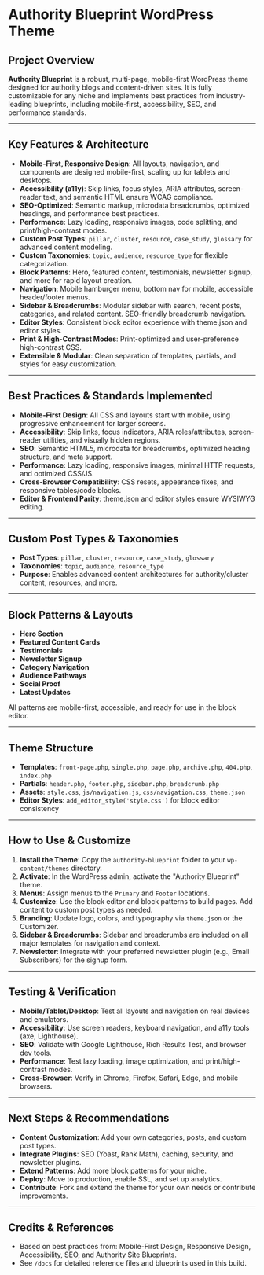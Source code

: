 # Authority Blueprint WordPress Theme

## Project Overview

**Authority Blueprint** is a robust, multi-page, mobile-first WordPress theme designed for authority blogs and content-driven sites. It is fully customizable for any niche and implements best practices from industry-leading blueprints, including mobile-first, accessibility, SEO, and performance standards.

---

## Key Features & Architecture

- **Mobile-First, Responsive Design**: All layouts, navigation, and components are designed mobile-first, scaling up for tablets and desktops.
- **Accessibility (a11y)**: Skip links, focus styles, ARIA attributes, screen-reader text, and semantic HTML ensure WCAG compliance.
- **SEO-Optimized**: Semantic markup, microdata breadcrumbs, optimized headings, and performance best practices.
- **Performance**: Lazy loading, responsive images, code splitting, and print/high-contrast modes.
- **Custom Post Types**: `pillar`, `cluster`, `resource`, `case_study`, `glossary` for advanced content modeling.
- **Custom Taxonomies**: `topic`, `audience`, `resource_type` for flexible categorization.
- **Block Patterns**: Hero, featured content, testimonials, newsletter signup, and more for rapid layout creation.
- **Navigation**: Mobile hamburger menu, bottom nav for mobile, accessible header/footer menus.
- **Sidebar & Breadcrumbs**: Modular sidebar with search, recent posts, categories, and related content. SEO-friendly breadcrumb navigation.
- **Editor Styles**: Consistent block editor experience with theme.json and editor styles.
- **Print & High-Contrast Modes**: Print-optimized and user-preference high-contrast CSS.
- **Extensible & Modular**: Clean separation of templates, partials, and styles for easy customization.

---

## Best Practices & Standards Implemented

- **Mobile-First Design**: All CSS and layouts start with mobile, using progressive enhancement for larger screens.
- **Accessibility**: Skip links, focus indicators, ARIA roles/attributes, screen-reader utilities, and visually hidden regions.
- **SEO**: Semantic HTML5, microdata for breadcrumbs, optimized heading structure, and meta support.
- **Performance**: Lazy loading, responsive images, minimal HTTP requests, and optimized CSS/JS.
- **Cross-Browser Compatibility**: CSS resets, appearance fixes, and responsive tables/code blocks.
- **Editor & Frontend Parity**: theme.json and editor styles ensure WYSIWYG editing.

---

## Custom Post Types & Taxonomies

- **Post Types**: `pillar`, `cluster`, `resource`, `case_study`, `glossary`
- **Taxonomies**: `topic`, `audience`, `resource_type`
- **Purpose**: Enables advanced content architectures for authority/cluster content, resources, and more.

---

## Block Patterns & Layouts

- **Hero Section**
- **Featured Content Cards**
- **Testimonials**
- **Newsletter Signup**
- **Category Navigation**
- **Audience Pathways**
- **Social Proof**
- **Latest Updates**

All patterns are mobile-first, accessible, and ready for use in the block editor.

---

## Theme Structure

- **Templates**: `front-page.php`, `single.php`, `page.php`, `archive.php`, `404.php`, `index.php`
- **Partials**: `header.php`, `footer.php`, `sidebar.php`, `breadcrumb.php`
- **Assets**: `style.css`, `js/navigation.js`, `css/navigation.css`, `theme.json`
- **Editor Styles**: `add_editor_style('style.css')` for block editor consistency

---

## How to Use & Customize

1. **Install the Theme**: Copy the `authority-blueprint` folder to your `wp-content/themes` directory.
2. **Activate**: In the WordPress admin, activate the "Authority Blueprint" theme.
3. **Menus**: Assign menus to the `Primary` and `Footer` locations.
4. **Customize**: Use the block editor and block patterns to build pages. Add content to custom post types as needed.
5. **Branding**: Update logo, colors, and typography via `theme.json` or the Customizer.
6. **Sidebar & Breadcrumbs**: Sidebar and breadcrumbs are included on all major templates for navigation and context.
7. **Newsletter**: Integrate with your preferred newsletter plugin (e.g., Email Subscribers) for the signup form.

---

## Testing & Verification

- **Mobile/Tablet/Desktop**: Test all layouts and navigation on real devices and emulators.
- **Accessibility**: Use screen readers, keyboard navigation, and a11y tools (axe, Lighthouse).
- **SEO**: Validate with Google Lighthouse, Rich Results Test, and browser dev tools.
- **Performance**: Test lazy loading, image optimization, and print/high-contrast modes.
- **Cross-Browser**: Verify in Chrome, Firefox, Safari, Edge, and mobile browsers.

---

## Next Steps & Recommendations

- **Content Customization**: Add your own categories, posts, and custom post types.
- **Integrate Plugins**: SEO (Yoast, Rank Math), caching, security, and newsletter plugins.
- **Extend Patterns**: Add more block patterns for your niche.
- **Deploy**: Move to production, enable SSL, and set up analytics.
- **Contribute**: Fork and extend the theme for your own needs or contribute improvements.

---

## Credits & References

- Based on best practices from: Mobile-First Design, Responsive Design, Accessibility, SEO, and Authority Site Blueprints.
- See `/docs` for detailed reference files and blueprints used in this build. 